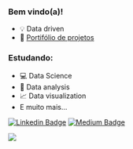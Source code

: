 ### Bem vindo(a)!

- 💡 Data driven
- 📌 [Portifólio de projetos](https://github.com/cecellhax/portifolio-ceciliasilvads/blob/main/README.md)

### Estudando:

- 💻 Data Science
- 🎲 Data analysis
- 📈 Data visualization
- E muito mais...

[![Linkedin Badge](https://img.shields.io/badge/-Cecília_Silva_de_Souza-0099CC?style=flat&logo=Linkedin&logoColor=white&link=https://www.linkedin.com/in/cecília)](https://www.linkedin.com/in/cecília)
[![Medium Badge](https://img.shields.io/badge/-ceciliasilvads-000000?style=flat&logo=Medium&logoColor=white&link=https://ceciliasilvads.medium.com/)](https://ceciliasilvads.medium.com/)

<div align = "left"">
  <img src = "https://github-readme-stats.vercel.app/api?username=cecellhax&show_icons=true&theme=dark">
</div>

